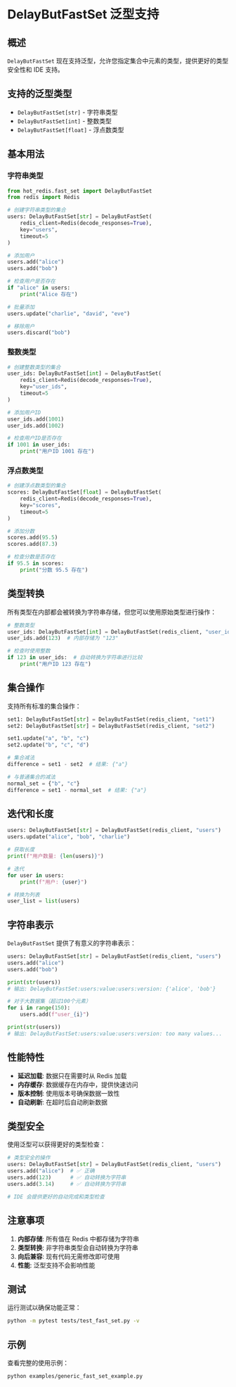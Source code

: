 # DelayButFastSet 泛型支持

## 概述

`DelayButFastSet` 现在支持泛型，允许您指定集合中元素的类型，提供更好的类型安全性和 IDE 支持。

## 支持的泛型类型

- `DelayButFastSet[str]` - 字符串类型
- `DelayButFastSet[int]` - 整数类型  
- `DelayButFastSet[float]` - 浮点数类型

## 基本用法

### 字符串类型

```python
from hot_redis.fast_set import DelayButFastSet
from redis import Redis

# 创建字符串类型的集合
users: DelayButFastSet[str] = DelayButFastSet(
    redis_client=Redis(decode_responses=True),
    key="users",
    timeout=5
)

# 添加用户
users.add("alice")
users.add("bob")

# 检查用户是否存在
if "alice" in users:
    print("Alice 存在")

# 批量添加
users.update("charlie", "david", "eve")

# 移除用户
users.discard("bob")
```

### 整数类型

```python
# 创建整数类型的集合
user_ids: DelayButFastSet[int] = DelayButFastSet(
    redis_client=Redis(decode_responses=True),
    key="user_ids",
    timeout=5
)

# 添加用户ID
user_ids.add(1001)
user_ids.add(1002)

# 检查用户ID是否存在
if 1001 in user_ids:
    print("用户ID 1001 存在")
```

### 浮点数类型

```python
# 创建浮点数类型的集合
scores: DelayButFastSet[float] = DelayButFastSet(
    redis_client=Redis(decode_responses=True),
    key="scores",
    timeout=5
)

# 添加分数
scores.add(95.5)
scores.add(87.3)

# 检查分数是否存在
if 95.5 in scores:
    print("分数 95.5 存在")
```

## 类型转换

所有类型在内部都会被转换为字符串存储，但您可以使用原始类型进行操作：

```python
# 整数类型
user_ids: DelayButFastSet[int] = DelayButFastSet(redis_client, "user_ids")
user_ids.add(123)  # 内部存储为 "123"

# 检查时使用整数
if 123 in user_ids:  # 自动转换为字符串进行比较
    print("用户ID 123 存在")
```

## 集合操作

支持所有标准的集合操作：

```python
set1: DelayButFastSet[str] = DelayButFastSet(redis_client, "set1")
set2: DelayButFastSet[str] = DelayButFastSet(redis_client, "set2")

set1.update("a", "b", "c")
set2.update("b", "c", "d")

# 集合减法
difference = set1 - set2  # 结果: {"a"}

# 与普通集合的减法
normal_set = {"b", "c"}
difference = set1 - normal_set  # 结果: {"a"}
```

## 迭代和长度

```python
users: DelayButFastSet[str] = DelayButFastSet(redis_client, "users")
users.update("alice", "bob", "charlie")

# 获取长度
print(f"用户数量: {len(users)}")

# 迭代
for user in users:
    print(f"用户: {user}")

# 转换为列表
user_list = list(users)
```

## 字符串表示

`DelayButFastSet` 提供了有意义的字符串表示：

```python
users: DelayButFastSet[str] = DelayButFastSet(redis_client, "users")
users.add("alice")
users.add("bob")

print(str(users))
# 输出: DelayButFastSet:users:value:users:version: {'alice', 'bob'}

# 对于大数据集（超过100个元素）
for i in range(150):
    users.add(f"user_{i}")

print(str(users))
# 输出: DelayButFastSet:users:value:users:version: too many values...
```

## 性能特性

- **延迟加载**: 数据只在需要时从 Redis 加载
- **内存缓存**: 数据缓存在内存中，提供快速访问
- **版本控制**: 使用版本号确保数据一致性
- **自动刷新**: 在超时后自动刷新数据

## 类型安全

使用泛型可以获得更好的类型检查：

```python
# 类型安全的操作
users: DelayButFastSet[str] = DelayButFastSet(redis_client, "users")
users.add("alice")  # ✅ 正确
users.add(123)      # ✅ 自动转换为字符串
users.add(3.14)     # ✅ 自动转换为字符串

# IDE 会提供更好的自动完成和类型检查
```

## 注意事项

1. **内部存储**: 所有值在 Redis 中都存储为字符串
2. **类型转换**: 非字符串类型会自动转换为字符串
3. **向后兼容**: 现有代码无需修改即可使用
4. **性能**: 泛型支持不会影响性能

## 测试

运行测试以确保功能正常：

```bash
python -m pytest tests/test_fast_set.py -v
```

## 示例

查看完整的使用示例：

```bash
python examples/generic_fast_set_example.py
``` 
